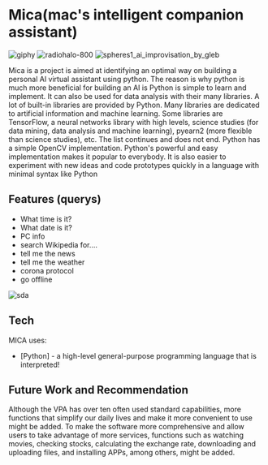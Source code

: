 # Mica(mac's intelligent companion assistant)

![giphy](https://user-images.githubusercontent.com/57258143/125439094-25e4f9a7-a328-4f9d-b089-5c2ec5c05a13.gif)
![radiohalo-800](https://user-images.githubusercontent.com/57258143/125439221-a4309f5a-3566-4ee9-9178-339ff685f73b.gif)
![spheres1_ai_improvisation_by_gleb](https://user-images.githubusercontent.com/57258143/125483115-44b6711a-5195-40fb-8a83-ca4c5b5afcf9.gif)






Mica is a project is aimed at identifying an optimal way on building a personal AI virtual assistant using python. The reason is why python is much more beneficial for building an AI is Python is simple to learn and implement. It can also be used for data analysis with their many libraries. A lot of built-in libraries are provided by Python. Many libraries are dedicated to artificial information and machine learning. Some libraries are TensorFlow, a neural networks library with high levels, science studies (for data mining, data analysis and machine learning), pyearn2 (more flexible than science studies), etc. The list continues and does not end. Python has a simple OpenCV implementation. Python's powerful and easy implementation makes it popular to everybody. It is also easier to experiment with new ideas and code prototypes quickly in a language with minimal syntax like Python

## Features (querys)

- What time is it?
- What date is it?
- PC info
- search Wikipedia for....
- tell me the news
- tell me the weather
- corona protocol
- go offline

![sda](https://user-images.githubusercontent.com/57258143/125439413-1266e75d-26b4-41b6-8a11-afa51e3b6924.PNG)

## Tech
MICA uses:
- [Python] - a high-level general-purpose programming language that is interpreted!

## Future Work and Recommendation

Although the VPA has over ten often used standard capabilities, more functions that simplify our daily lives and make it more convenient to use might be added.
To make the software more comprehensive and allow users to take advantage of more services, functions such as watching movies, checking stocks, calculating the exchange rate, downloading and uploading files, and installing APPs, among others, might be added. 




